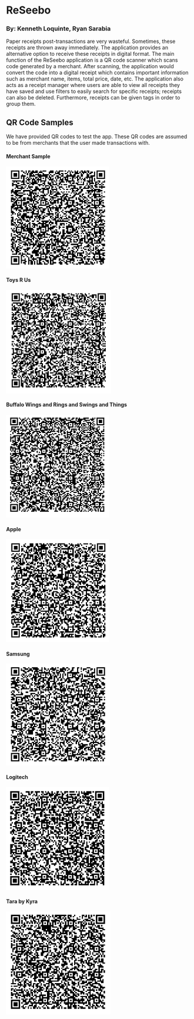 # ReSeebo
### By: Kenneth Loquinte, Ryan Sarabia

Paper receipts post-transactions are very wasteful. Sometimes, these receipts are thrown away immediately. 
The application provides an alternative option to receive these receipts in digital format. 
The main function of the ReSeebo application is a QR code scanner which scans code generated by a merchant. 
After scanning, the application would convert the code into a digital receipt which contains important information such as merchant name, items, total price, date, etc. 
The application also acts as a receipt manager where users are able to view all receipts they have saved and use filters to easily search for specific receipts; 
receipts can also be deleted. Furthermore, receipts can be given tags in order to group them.

## QR Code Samples

We have provided QR codes to test the app. These QR codes are assumed to be from merchants that the user made transactions with.

#### Merchant Sample
![QR Code 1](./QR/QR1.PNG)

#### Toys R Us
![QR Code 2](./QR/QR2.PNG)

#### Buffalo Wings and Rings and Swings and Things
![QR Code 3](./QR/QR3.PNG)

#### Apple
![QR Code 4](./QR/QR4.PNG)

#### Samsung
![QR Code 5](./QR/QR5.PNG)

#### Logitech
![QR Code 6](./QR/QR6.PNG)

#### Tara by Kyra
![QR Code 7](./QR/QR7.PNG)
